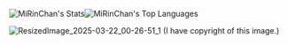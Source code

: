 ![MiRinChan's Stats](https://github-readme-stats.vercel.app/api?username=MiRinChan&theme=highcontrast&show_icons=true&hide_border=false&count_private=true)![MiRinChan's Top Languages](https://github-readme-stats.vercel.app/api/top-langs/?username=MiRinChan&theme=highcontrast&show_icons=true&hide_border=true&layout=compact)

![ResizedImage_2025-03-22_00-26-51_1](https://github.com/user-attachments/assets/273ba832-ecf9-4803-b2d6-0c511ee5577d)
(I have copyright of this image.)
